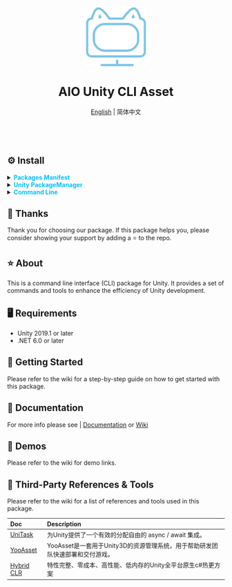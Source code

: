 <p align="center">
    <img src="./Documentation~/Logo.svg" width="144" alt="https://github.com/AIO-GAME/Unity.Asset.CLI"/>
</p>
<h1 align="center">AIO Unity CLI Asset</h1>
<p align="center"><a href="README_EN.md">English</a> | 简体中文</p>
<p align="center">
<a href="https://github.com/AIO-GAME/Unity.Asset.CLI/security/policy"><img alt="" src="https://img.shields.io/github/package-json/unity/AIO-GAME/Unity.Asset.CLI"></a>
<a href="https://github.com/AIO-GAME/Unity.Asset.CLI"><img alt="" src="https://img.shields.io/github/stars/AIO-GAME/Unity.Asset.CLI"></a>
<a href="https://github.com/AIO-GAME/Unity.Asset.CLI/blob/main/LICENSE.md"><img alt="" src="https://img.shields.io/github/license/AIO-GAME/Unity.Asset.CLI"></a>
<a href="https://img.shields.io/github/languages/code-size/AIO-GAME/Unity.Asset.CLI"><img alt="" src="https://img.shields.io/github/languages/code-size/AIO-GAME/Unity.Asset.CLI"></a>
<a href="https://github.com/AIO-GAME/Unity.Asset.CLI/issues"><img alt="" src="https://img.shields.io/github/issues/AIO-GAME/Unity.Asset.CLI"></a>
<a href="https://www.codetriage.com/aio-game/unity.asset.cli"><img alt="" src="https://www.codetriage.com/aio-game/unity.asset.cli/badges/users.svg"></a>
</p>
<p align="center">
<a href="https://github.com/AIO-GAME/Unity.Asset.CLI/tags"><img alt="" src="https://img.shields.io/github/package-json/version/AIO-GAME/Unity.Asset.CLI"></a>
<a href="https://openupm.com/packages/com.aio.cli.asset/"><img alt="" src="https://img.shields.io/npm/v/com.aio.cli.asset?label=openupm&amp;registry_uri=https://package.openupm.com" /></a>
</p>

## ⚙ Install

<details>
<summary>
<span style="color: deepskyblue; "><b>Packages Manifest</b></span>
</summary>

````json
{
  "dependencies": {
    "com.aio.cli.asset": "x.x.x"
  },
  "scopedRegistries": [
    {
      "name": "package.openupm.com",
      "url": "https://package.openupm.com",
      "scopes": [
        "com.aio.cli.asset"
      ]
    }
  ]
}
````

</details>

<details>
<summary>
<span style="color: deepskyblue; "><b>Unity PackageManager</b></span>
</summary>

openupm 中国版

~~~
Name: package.openupm.cn
URL: https://package.openupm.cn
Scope(s): com.aio.cli.asset
~~~

openupm 国际版

~~~
Name: package.openupm.com
URL: https://package.openupm.com
Scope(s): com.aio.cli.asset
~~~

</details>

<details>
<summary>
<span style="color: deepskyblue; "><b>Command Line</b></span>
</summary>

openupm-cli

~~~
openupm add com.aio.cli.asset
~~~

</details>

## 📢 Thanks

Thank you for choosing our package. If this package helps you, please consider showing your support by adding a ⭐ to the
repo.

## ⭐ About

This is a command line interface (CLI) package for Unity. It provides a set of commands and tools to enhance the
efficiency of Unity development.

## 🖥️ Requirements

- Unity 2019.1 or later
- .NET 6.0 or later

## 🧰 Getting Started

Please refer to the wiki for a step-by-step guide on how to get started with this package.

## 📖 Documentation

For more info please see | [Documentation](./Documentation~/CN/AssetSystem.md)
or [Wiki](https://github.com/AIO-GAME/Unity.Asset.CLI/wiki)

## 🤖 Demos

Please refer to the wiki for demo links.

## 🔗 Third-Party References & Tools

Please refer to the wiki for a list of references and tools used in this package.

| Doc                                                                | Description                                    |
|:-------------------------------------------------------------------|:-----------------------------------------------|
| [UniTask](https://github.com/Cysharp/UniTask#readme)               | 为Unity提供了一个有效的分配自由的 async / await 集成。          |
| [YooAsset](https://www.yooasset.com)                               | YooAsset是一套用于Unity3D的资源管理系统，用于帮助研发团队快速部署和交付游戏。 |
| [Hybrid CLR](https://focus-creative-games.github.io/hybridclr-doc) | 特性完整、零成本、高性能、低内存的Unity全平台原生c#热更方案              |

